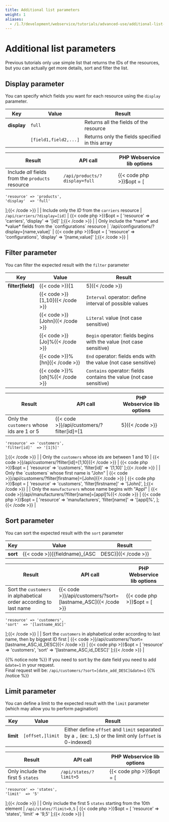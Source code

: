 ```yaml
---
title: Additional list parameters
weight: 1
aliases:
  - /1.7/development/webservice/tutorials/advanced-use/additional-list-parameters/
---
```


# Additional list parameters

Previous tutorials only use simple list that returns the IDs of the resources, but you can actually get more details, sort and filter the list.

## Display parameter

You can specify which fields you want for each resource using the `display` parameter.

| Key         | Value               | Result                                            |
|-------------|---------------------|---------------------------------------------------|
| **display** | `full`                | Returns all the fields of the resource          |
|             | `[field1,field2,...]` | Returns only the fields specified in this array |

| Result | API call | PHP Webservice lib options |
|--------|----------|----------------------------|
| Include *all* fields from the `products` resource | `/api/products/?display=full` | {{< code php >}}$opt = [
    'resource' => 'products',
    'display'  => 'full'
];{{< /code >}} |
| Include only the *ID* from the `carriers` resource | `/api/carriers/?display=[id]` | {{< code php >}}$opt = [
    'resource' => 'carriers',
    'display'  => '[id]'
];{{< /code >}} |
| Only include the *name* and *value* fields from the `configurations` resource | `/api/configurations/?display=[name,value]` | {{< code php >}}$opt = [
    'resource' => 'configurations',
    'display'  => '[name,value]'
];{{< /code >}} |

## Filter parameter

You can filter the expected result with the `filter` parameter

| Key               | Value                               | Result                                                              |
|-------------------|-------------------------------------|---------------------------------------------------------------------|
| **filter[field]** | {{< code >}}[1|5]{{< /code >}} | `OR` operator: list of possible values                              |
|                   | {{< code >}}[1,10]{{< /code >}}     | `Interval` operator: define interval of possible values             |
|                   | {{< code >}}[John]{{< /code >}}     | `Literal` value (not case sensitive)                                |
|                   | {{< code >}}[Jo]%{{< /code >}}      | `Begin` operator: fields begins with the value (not case sensitive) |
|                   | {{< code >}}%[hn]{{< /code >}}      | `End` operator: fields ends with the value (not case sensitive)     |
|                   | {{< code >}}%[oh]%{{< /code >}}     | `Contains` operator: fields contains the value (not case sensitive) |

| Result | API call | PHP Webservice lib options |
|--------|----------|----------------------------|
| Only the `customers` whose ids are 1 or 5 | {{< code >}}/api/customers/?filter[id]=[1|5]{{< /code >}} | {{< code php >}}$opt = [
    'resource' => 'customers',
    'filter[id]'  => '[1|5]'
];{{< /code >}} |
| Only the `customers` whose ids are between 1 and 10 | {{< code >}}/api/customers/?filter[id]=[1,10]{{< /code >}} | {{< code php >}}$opt = [
    'resource' => 'customers',
    'filter[id]'  => '[1,10]'
];{{< /code >}} |
| Only the `customers` whose first name is "John" | {{< code >}}/api/customers/?filter[firstname]=[John]{{< /code >}} | {{< code php >}}$opt = [
    'resource' => 'customers',
    'filter[firstname]' => '[John]',
];{{< /code >}} |
| Only the `manufacturers` whose name begins with "Appl" | {{< code >}}/api/manufacturers/?filter[name]=[appl]%{{< /code >}} | {{< code php >}}$opt = [
    'resource' => 'manufacturers',
    'filter[name]' => '[appl]%',
];{{< /code >}} |

## Sort parameter

You can sort the expected result with the `sort` parameter

| Key      | Value | Result |
|----------|-------|--------|
| **sort** | {{< code >}}[{fieldname}_{ASC|DESC}]{{< /code >}} | The `sort` value is composed of a field name and the expected order separated by a `_` |

| Result | API call | PHP Webservice lib options |
|--------|----------|----------------------------|
| Sort the `customers` in alphabetical order according to last name | {{< code >}}/api/customers/?sort=[lastname_ASC]{{< /code >}} | {{< code php >}}$opt = [
    'resource' => 'customers',
    'sort'  => '[lastname_ASC]'
];{{< /code >}} |
| Sort the `customers` in alphabetical order according to last name, then by biggest ID first | {{< code >}}/api/customers/?sort=[lastname_ASC,id_DESC]{{< /code >}} | {{< code php >}}$opt = [
    'resource' => 'customers',
    'sort'  => '[lastname_ASC,id_DESC]'
];{{< /code >}} |

{{% notice note %}}
If you need to sort by the date field you need to add `&date=1` in your request.<br>Final request will be: `/api/customers/?sort=[date_add_DESC]&date=1`
{{% /notice %}}

## Limit parameter

You can define a limit to the expected result with the `limit` parameter (which may allow you to perform pagination)

| Key          | Value           | Result                                                                                                               |
|--------------|-----------------|-----------------------------------------------------------------------------------------------------------|
| **limit** | `[offset,]limit` | Either define `offset` and `limit` separated by a `,` (ex: `1,5`) or the limit only (`offset` is 0-indexed) |

| Result | API call | PHP Webservice lib options |
|--------|----------|----------------------------|
| Only include the first 5 `states` | `/api/states/?limit=5` | {{< code php >}}$opt = [
    'resource' => 'states',
    'limit'  => '5'
];{{< /code >}} |
| Only include the first 5 `states` starting from the 10th element | `/api/states/?limit=9,5` | {{< code php >}}$opt = [
    'resource' => 'states',
    'limit'  => '9,5'
];{{< /code >}} |
